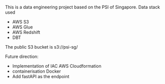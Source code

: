 This is a data engineering project based on the PSI of Singapore.
Data stack used
- AWS S3
- AWS Glue
- AWS Redshift
- DBT

The public S3 bucket is s3://psi-sg/

Future direction:
- Implementation of IAC AWS Cloudformation
- containerisation Docker
- Add fastAPI as the endpoint
